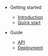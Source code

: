- Getting started
    * [Introduction](/)
    * [Quick start](quickstart.md)

- Guide

    * [API](api.md)
    * [Deployment](deployment.md)